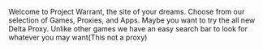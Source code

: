 Welcome to Project Warrant, the site of your dreams.
Choose from our selection of Games, Proxies, and Apps.
Maybe you want to try the all new Delta Proxy.
Unlike other games we have an easy search bar to look for whatever you may want(This not a proxy)
